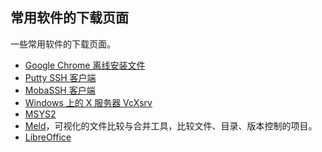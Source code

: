 ## 常用软件的下载页面

一些常用软件的下载页面。

- [Google Chrome 离线安装文件](https://www.google.cn/intl/zh-CN/chrome/?standalone=1)
- [Putty SSH 客户端](https://www.chiark.greenend.org.uk/~sgtatham/putty/)
- [MobaSSH 客户端](https://mobassh.mobatek.net/download.html)
- [Windows 上的 X 服务器 VcXsrv](https://sourceforge.net/projects/vcxsrv/)
- [MSYS2](https://www.msys2.org/)
- [Meld](http://meldmerge.org/)，可视化的文件比较与合并工具，比较文件、目录、版本控制的项目。
- [LibreOffice](https://www.libreoffice.org/download/download-libreoffice/)

